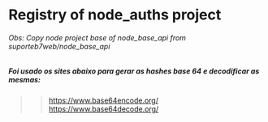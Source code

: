 # Registry of node_auths project

###### Obs: Copy node project base of node_base_api from suporteb7web/node_base_api
##### Foi usado os sites abaixo para gerar as hashes base 64 e decodificar as mesmas:

>> https://www.base64encode.org/
>> https://www.base64decode.org/